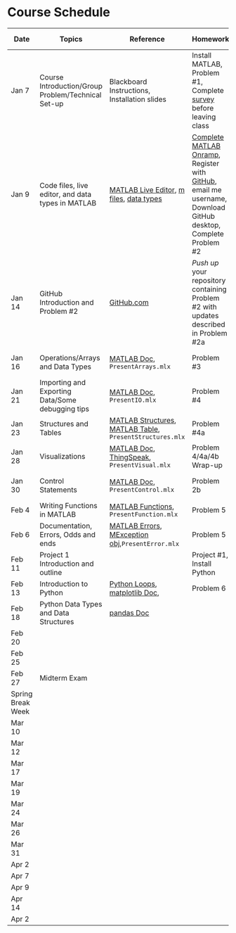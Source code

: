 # Course Schedule

|Date |	Topics | Reference | Homework | By Class time|
|-----| -----|-----|-----|-----|
|Jan 7 | Course Introduction/Group Problem/Technical Set-up | Blackboard Instructions, Installation slides | Install MATLAB, Problem #1, Complete [survey](https://www.surveymonkey.com/r/FN9Z6WM) before leaving class||
|Jan 9 |	Code files, live editor, and data types in MATLAB | [MATLAB Live Editor](https://www.mathworks.com/help/matlab/matlab_prog/format-live-scripts.html), [m files](http://ctms.engin.umich.edu/CTMS/index.php?aux=Extras_Mfile), [data types](https://www.mathworks.com/help/matlab/data-types.html)| [Complete MATLAB Onramp](https://matlabacademy.mathworks.com/), Register with [GitHub](https://github.com), email me username, Download GitHub desktop, Complete Problem #2 |MATLAB should be installed, Problem #1 should be submitted|
|Jan 14	| GitHub Introduction and Problem #2 |	[GitHub.com](https://github.com)	| *Push up* your repository containing Problem #2 with updates described in Problem #2a|GitHub Desktop should be installed, MATLAB Onramp completed and certificate sent|
|Jan 16	| Operations/Arrays and Data Types	| [MATLAB Doc](https://www.mathworks.com/help/matlab/matrices-and-arrays.html), `PresentArrays.mlx`| Problem #3 |Problem #2/2a Finished	|
|Jan 21	| Importing and Exporting Data/Some debugging tips	|[MATLAB Doc](https://www.mathworks.com/help/matlab/data_analysis/importing-and-exporting-data.html), `PresentIO.mlx` | Problem #4 |	Problem #3 Finished |
| Jan 23 |Structures and Tables | [MATLAB Structures](https://www.mathworks.com/help/matlab/matlab_prog/create-a-structure-array.html), [MATLAB Table](https://www.mathworks.com/help/matlab/tables.html), `PresentStructures.mlx` | Problem #4a | |
|Jan 28	| Visualizations		|[MATLAB Doc](https://www.mathworks.com/products/matlab/plot-gallery.html), [ThingSpeak](https://www.mathworks.com/help/thingspeak/index.html?s_tid=CRUX_lftnav), `PresentVisual.mlx`| Problem 4/4a/4b Wrap-up||
|Jan 30 | Control Statements |  [MATLAB Doc](http://www.mathworks.com/help/matlab/), `PresentControl.mlx`| Problem 2b | Problem 4/4a/4b Finished	|	
|Feb 4 |	Writing Functions in MATLAB | [MATLAB Functions](https://www.mathworks.com/help/matlab/ref/function.html), `PresentFunction.mlx` | Problem 5|		|
|Feb 6 | Documentation, Errors, Odds and ends| [MATLAB Errors](https://www.mathworks.com/help/matlab/error-handling.html), [MException obj](https://www.mathworks.com/help/matlab/matlab_prog/capture-information-about-errors.html),`PresentError.mlx`|Problem 5 |Problem 2b finished|
|Feb 11 | Project 1 Introduction and outline | | Project #1, Install Python | Problem 5/5a finished |
|Feb 13 |Introduction to Python | [Python Loops](https://docs.python.org/3/tutorial/controlflow.html), [matplotlib Doc](https://matplotlib.org/users/pyplot_tutorial.html), |Problem 6 | Python Installed|
|Feb 18 | Python Data Types and Data Structures| [pandas Doc](http://pandas.pydata.org/pandas-docs/stable/) | ||
|Feb 20| ||||
|Feb 25| ||||
|Feb 27| Midterm Exam ||||
|Spring Break Week| ||||
|Mar 10| ||||
|Mar 12| ||||
|Mar 17| ||||
|Mar 19| ||||
|Mar 24| ||||
|Mar 26| ||||
|Mar 31| ||||
|Apr 2| ||||
|Apr 7| ||||
|Apr 9| ||||
|Apr 14| ||||
|Apr 2| ||||
<!----
| Feb 4 | Functions in Python (Writing your own Packages) |[Python Functions](https://www.tutorialspoint.com/python/python_functions.htm), [matploblib animations](https://matplotlib.org/api/animation_api.html) | |
| Feb 6 | Documentation, Errors, Odds and ends| [MATLAB Errors](https://www.mathworks.com/help/matlab/error-handling.html), [MException obj](https://www.mathworks.com/help/matlab/matlab_prog/capture-information-about-errors.html), [Python Error Handling](https://realpython.com/python-exceptions/)|BB Powerpoint: Good Programming Practices
, [Python Data Structures](https://docs.python.org/3/tutorial/datastructures.html), [Pandas dataframe](https://pandas.pydata.org/pandas-docs/stable/reference/api/pandas.DataFrame.html)	
Feb 13 |Numerical Derivatives | [Computational Physics Book Chapter 5](http://www-personal.umich.edu/~mejn/cp/chapters/int.pdf) | Numerical Derivative Powerpoint on Blackboard
Feb 18 |Numerical Integration		|[Computational Physics Book Chapter 5](http://www-personal.umich.edu/~mejn/cp/chapters/int.pdf)| Integration Powerpoint on BB
Feb 20 | Finer Points on Numerical Integration and Error Estimation |[Romberg Method](https://en.wikipedia.org/wiki/Romberg%27s_method)| Final Project Topic Due by 5pm	
Feb 25 |Work Day		
Feb 27| Midterm		
Spring Break
Mar 10 |ODE Solvers	| [Runge-Kutta Method](https://en.wikipedia.org/wiki/Runge%E2%80%93Kutta_methods), [Choosing a MATLAB function](https://www.mathworks.com/help/matlab/math/choose-an-ode-solver.html), [Starting point in MathWorks Doc](https://www.mathworks.com/help/matlab/ordinary-differential-equations.html)
Mar 12 | ODE Solvers		|[Scipy Doc for ODEs](https://docs.scipy.org/doc/scipy/reference/integrate.html), [ODEs Examples in Python's Scipy](https://apmonitor.com/pdc/index.php/Main/SolveDifferentialEquations)| Final Project Summary Due
Mar 17 | 2nd Order Differential Equations | [2nd to 1st order Reference sheet](https://projects.ncsu.edu/crsc/events/ugw05/slides/root_handout2.pdf)| Writing a program together
Mar 19 |Random Number Generators | [MATLAB's Random Number Generators](https://www.mathworks.com/help/matlab/random-number-generation.html), [Python's Random Number Generators](https://machinelearningmastery.com/how-to-generate-random-numbers-in-python) [Mersenne Twistor Method](https://en.wikipedia.org/wiki/Mersenne_Twister)
Mar 24 | Drawing Random Numbers from distributions |[Distributions in MATLAB](https://www.mathworks.com/help/stats/prob.normaldistribution.random.html)|	Download the MATLAB's Statistics and Machine Learning Toolbox
Mar 26 | Mathematica Scripting	|[Quick Mathematica Reference](http://www.wolfram.com/language/fast-introduction-for-programmers/en/options/)| Final Project First Draft Due		
Mar 31	| Final Project Feedback Time	|[Active vs Passive Voice in writing](https://www.yourdictionary.com/index.php/pdf/articles/192.activevspassivevoice.pdf) | Bring Final Project Materials
Apr 2	|Mathematica Advanced Tools	|[Manipulate](https://reference.wolfram.com/language/tutorial/IntroductionToManipulate.html), [Defining Functions](https://reference.wolfram.com/language/tutorial/DefiningFunctions.html)|
Apr 7	|		
Apr 9	|		
Apr 14 |
[pandas Doc](http://pandas.pydata.org/pandas-docs/stable/)
,
[Python Bitwise Operators](https://wiki.python.org/moin/BitwiseOperators)
[matplotlib Doc](https://matplotlib.org/users/pyplot_tutorial.html) 
BB Powerpoint: Good Programming Practices
